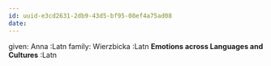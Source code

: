 ```yaml
---
id: uuid-e3cd2631-2db9-43d5-bf95-08ef4a75ad08
date: 
---
```


given: Anna :Latn
family: Wierzbicka :Latn
**Emotions across Languages and Cultures** :Latn